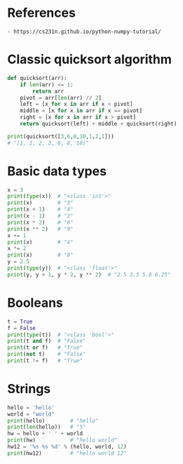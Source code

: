 # References
    - https://cs231n.github.io/python-numpy-tutorial/

# Classic quicksort algorithm
```python
def quicksort(arr):
    if len(arr) <= 1:
        return arr
    pivot = arr[len(arr) // 2]
    left = [x for x in arr if x < pivot]
    middle = [x for x in arr if x == pivot]
    right = [x for x in arr if x > pivot]
    return quicksort(left) + middle + quicksort(right)

print(quicksort([3,6,8,10,1,2,1]))
# "[1, 1, 2, 3, 6, 8, 10]"
```

# Basic data types
```python
x = 3
print(type(x))  # "<class 'int'>"
print(x)        # "3"
print(x + 1)    # "4"
print(x - 1)    # "2"
print(x * 2)    # "6"
print(x ** 2)   # "9"
x += 1
print(x)        # "4"
x *= 2
print(x)        # "8"
y = 2.5
print(type(y))  # "<class 'float'>"
print(y, y + 1, y * 2, y ** 2)  # "2.5 3.5 5.0 6.25"
```

# Booleans
```python
t = True
f = False
print(type(t))  # "<class 'bool'>"
print(t and f)  # "False"
print(t or f)   # "True"
print(not t)    # "False"
print(t != f)   # "True"
```

# Strings
```python
hello = 'hello'
world = "world"
print(hello)        # "hello"
print(len(hello))   # "5"
hw = hello + ' ' + world
print(hw)           # "hello world"
hw12 = '%s %s %d' % (hello, world, 12)
print(hw12)         # "hello world 12"
```
